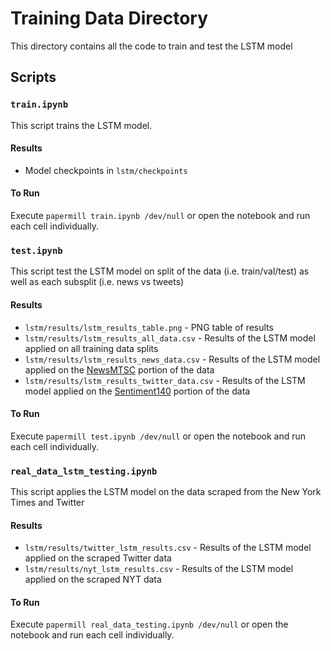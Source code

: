 # Training Data Directory

This directory contains all the code to train and test the LSTM model

## Scripts

### `train.ipynb`

This script trains the LSTM model.

#### Results
- Model checkpoints in `lstm/checkpoints`

#### To Run
Execute `papermill train.ipynb /dev/null` or open the notebook and run each cell individually.  

### `test.ipynb`

This script test the LSTM model on split of the data (i.e. train/val/test) as well as each subsplit (i.e. news vs tweets)

#### Results
- `lstm/results/lstm_results_table.png` - PNG table of results
- `lstm/results/lstm_results_all_data.csv` - Results of the LSTM model applied on all training data splits
- `lstm/results/lstm_results_news_data.csv` - Results of the LSTM model applied on the [NewsMTSC](https://www.kaggle.com/datasets/fhamborg/news-articles-sentiment) portion of the data
- `lstm/results/lstm_results_twitter_data.csv` - Results of the LSTM model applied on the [Sentiment140](https://www.kaggle.com/datasets/kazanova/sentiment140) portion of the data

#### To Run
Execute `papermill test.ipynb /dev/null` or open the notebook and run each cell individually.

### `real_data_lstm_testing.ipynb`

This script applies the LSTM model on the data scraped from the New York Times and Twitter

#### Results
- `lstm/results/twitter_lstm_results.csv` - Results of the LSTM model applied on the scraped Twitter data
- `lstm/results/nyt_lstm_results.csv` - Results of the LSTM model applied on the scraped NYT data

#### To Run
Execute `papermill real_data_testing.ipynb /dev/null` or open the notebook and run each cell individually.  


